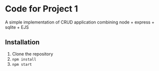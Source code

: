 # Code for Project 1
A simple implementation of CRUD application combining node + express + sqlite + EJS


## Installation

1) Clone the repository
2) `npm install`
3) `npm start`
